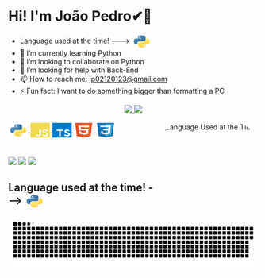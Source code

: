 # Hi! I'm João Pedro✔👋


- Language used at the time! ---> <img align="center" alt="JP-Python" height="30" width="40" src="https://raw.githubusercontent.com/devicons/devicon/master/icons/python/python-original.svg">
- 🌱 I’m currently learning Python
- 👯 I’m looking to collaborate on Python 
- 🤔 I’m looking for help with Back-End 
- 📫 How to reach me: jp02120123@gmail.com
- ⚡ Fun fact: I want to do something bigger than formatting a PC
<div align="center">
  <a href="https://github.com/JPMoreiraAquino">
  <img height="180em" src="https://github-readme-stats.vercel.app/api?username=JPMoreiraAquino&show_icons=True&theme=dracula&include_all_commits=true&count_private=true"/>
  <img height="180em" src="https://github-readme-stats.vercel.app/api/top-langs/?username=JPMoreiraAquino&layout=compact&langs_count=7&theme=dracula"/>
</div>
  <div style="display: inline_block"><br>
  <img align="center" alt="JP-Python" height="30" width="40" src="https://raw.githubusercontent.com/devicons/devicon/master/icons/python/python-original.svg">
  <img align="center" alt="JP-Js" height="30" width="40" src="https://raw.githubusercontent.com/devicons/devicon/master/icons/javascript/javascript-plain.svg">
  <img align="center" alt="JP-Ts" height="30" width="40" src="https://raw.githubusercontent.com/devicons/devicon/master/icons/typescript/typescript-plain.svg">
  <img align="center" alt="JP-HTML" height="30" width="40" src="https://raw.githubusercontent.com/devicons/devicon/master/icons/html5/html5-original.svg">
  <img align="center" alt="JP-CSS" height="30" width="40" src="https://raw.githubusercontent.com/devicons/devicon/master/icons/css3/css3-original.svg"> 
  <img align="right" alt="Language Used at the Time!" height="150" style="border-radius:50px;" src="https://www.tshirtgeek.com.br/wp-content/uploads/2021/03/com001.jpg">

</div>

  <h1> </h1>

 <div> 
  <a href="https://www.youtube.com/channel/UCK2deOyGLojnZF9fHzngr6g" target="_blank"><img src="https://img.shields.io/badge/YouTube-FF0000?style=for-the-badge&logo=youtube&logoColor=white" target=""></a>
  <a href="https://www.instagram.com/jpm_021/" target="_blank"><img src="https://img.shields.io/badge/-Instagram-%23E4405F?style=for-the-badge&logo=instagram&logoColor=white" target="_blank"></a>
  <a href="https://www.linkedin.com/in/joao-pedro-455b79203/" target="_blank"><img src="https://img.shields.io/badge/-LinkedIn-%230077B5?style=for-the-badge&logo=linkedin&logoColor=white" target="_blank"></a> 
    <h2>Language used at the time! ---> <img align="center" alt="JP-Python" height="30" width="40" src="https://raw.githubusercontent.com/devicons/devicon/master/icons/python/python-original.svg"> </h2>

 
   ![Snake animation](https://github.com/JPMoreiraAquino/JPMoreiraAquino/blob/output/github-contribution-grid-snake.svg)
 
</div>
  
